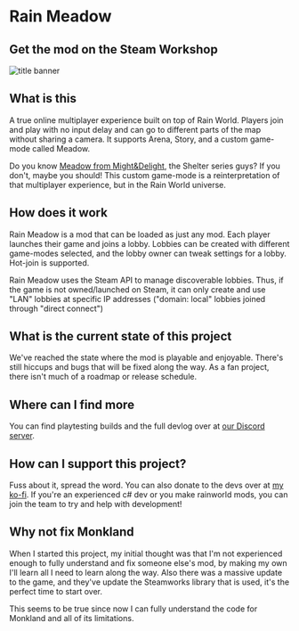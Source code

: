 ﻿# Rain Meadow
## Get the mod on the Steam Workshop

![title banner](/Docs/banner.png)

## What is this

A true online multiplayer experience built on top of Rain World. Players join and play with no input delay and can go to different parts of the map without sharing a camera. It supports Arena, Story, and a custom game-mode called Meadow.

Do you know [Meadow from Might&Delight](https://store.steampowered.com/app/486310/Meadow/), the Shelter series guys? If you don't, maybe you should! This custom game-mode is a reinterpretation of that multiplayer experience, but in the Rain World universe.

## How does it work

Rain Meadow is a mod that can be loaded as just any mod. Each player launches their game and joins a lobby. Lobbies can be created with different game-modes selected, and the lobby owner can tweak settings for a lobby. Hot-join is supported.

Rain Meadow uses the Steam API to manage discoverable lobbies. Thus, if the game is not owned/launched on Steam, it can only create and use "LAN" lobbies at specific IP addresses ("domain: local" lobbies joined through "direct connect")

## What is the current state of this project

We've reached the state where the mod is playable and enjoyable. There's still hiccups and bugs that will be fixed along the way. As a fan project, there isn't much of a roadmap or release schedule.

## Where can I find more

You can find playtesting builds and the full devlog over at [our Discord server](https://discord.gg/Ze3qaYq49j).

## How can I support this project?

Fuss about it, spread the word. You can also donate to the devs over at [my ko-fi](https://ko-fi.com/henpemaz). If you're an experienced c# dev or you make rainworld mods, you can join the team to try and help with development!

## Why not fix Monkland

When I started this project, my initial thought was that I'm not experienced enough to fully understand and fix someone else's mod, by making my own I'll learn all I need to learn along the way. Also there was a massive update to the game, and they've update the Steamworks library that is used, it's the perfect time to start over.

This seems to be true since now I can fully understand the code for Monkland and all of its limitations.
